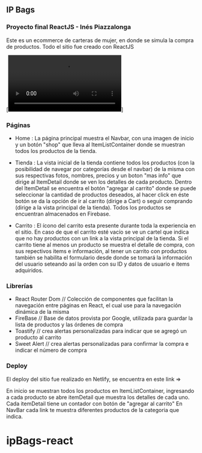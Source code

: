 ## IP Bags

### Proyecto final ReactJS - Inés Piazzalonga

Este es un ecommerce de carteras de mujer, en donde se simula la compra de productos. Todo el sitio fue creado con ReactJS

[![Watch the video](./src/assets/proyectofinal-ohwpltlt_j0LUcl5H.mp4)]

### Páginas

- Home : La página principal muestra el Navbar, con una imagen de inicio y un botón "shop" que lleva al ItemListContainer donde se muestran todos los productos de la tienda.

- Tienda : La vista inicial de la tienda contiene todos los productos (con la posibilidad de navegar por categorías desde el navbar) de la misma con sus respectivas fotos, nombres, precios y un boton "mas info" que dirige al ItemDetail donde se ven los detalles de cada producto. Dentro del ItemDetail se encuentra el botón "agregar al carrito" donde se puede seleccionar la cantidad de productos deseados, al hacer click en éste botón se da la opción de ir al carrito (dirige a Cart) o seguir comprando (dirige a la vista principal de la tienda). Todos los productos se encuentran almacenados en Firebase.

- Carrito : El ícono del carrito esta presente durante toda la experiencia en el sitio. En caso de que el carrito esté vacío se ve un cartel que indica que no hay productos con un link a la vista principal de la tienda. Si el carrito tiene al menos un producto se muestra el detalle de compra, con sus repectivos items e información, al tener un carrito con productos también se habilita el formulario desde donde se tomará la información del usuario seteando así la orden con su ID y datos de usuario e items adquiridos.

### Librerías

- React Router Dom // Colección de componentes que facilitan la navegación entre páginas en React, el cual use para la navegación dinámica de la misma
- FireBase // Base de datos provista por Google, utilizada para guardar la lista de productos y las órdenes de compra
- Toastify // crea alertas personalizadas para indicar que se agregó un producto al carrito
- Sweet Alert // crea alertas personalizadas para confirmar la compra e indicar el número de compra

### Deploy

El deploy del sitio fue realizado en Netlify, se encuentra en este link =>

En inicio se muestran todos los productos en ItemListContainer, ingresando a cada producto se abre itemDetail que muestra los detalles de cada uno.
Cada itemDetail tiene un contador con botón de "agregar al carrito"
En NavBar cada link te muestra diferentes productos de la categoria que indica.

# ipBags-react
